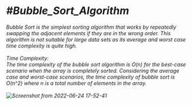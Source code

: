 <i><h1>#Bubble_Sort_Algorithm</h1>
Bubble Sort is the simplest sorting algorithm that works by repeatedly swapping the adjacent elements if they are in the wrong order. This algorithm is not suitable for large data sets as its average and worst case time complexity is quite high.<br />
<br />
Time Complexity:<br />
The time complexity of the bubble sort algorithm is O(n) for the best-case scenario when the array is completely sorted. Considering the average case and worst-case scenarios, the time complexity of bubble sort is O(n^2) where n is a total number of elements in the array. <br />
<br />
![Screenshot from 2022-06-24 17-52-41](https://user-images.githubusercontent.com/104670251/175550259-a3253c2f-5540-4d70-971e-942d91c870c3.png)</i><br />

